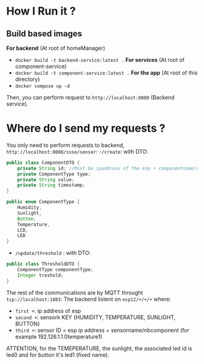 # How I Run it ?
## Build based images
**For backend** (At root of homeManager)
- `docker build -t backend-service:latest .`
**For services** (At root of component-service)
- `docker build -t component-service:latest .`
**For the app** (At root of this directory)
- `docker compose up -d`

Then, you can perform request to `http://localhost:8080` (Backend service).

# Where do I send my requests ?

You only need to perform requests to backend, `http://localhost:8008/ssse/sensor`:
-`/create`: with DTO: 
```Java
public class ComponentDTO {
    private String id; //Must be ipaddress of the esp + componentname/nbcomponent (for example 192.126.1.1.0temperature1)
    private ComponentType type;
    private String value;
    private String timestamp;
}

public enum ComponentType {
    Humidity,
    Sunlight,
    Button,
    Temperature,
    LCD,
    LED
}
```

- `/update/threshold` : with DTO:
```Java
public class ThresholdDTO {
    ComponentType componentType;
    Integer treshold;
}
```

The rest of the communications are by MQTT throught `tcp://localhost:1883`:
The backend listent on `esp12/+/+/+` where:
- `first +`: ip address of esp
- `second +`: sensork KEY {HUMIDITY, TEMPERATURE, SUNLIGHT, BUTTON}
- `third +`: sensor ID = esp ip address + sensorname/nbcomponent (for example 192.126.1.1.0temperature1)

ATTENTION, for the TEMEPERATURE, the sunlight, the associated led id is led0 and for button it's led1 (fixed name). 